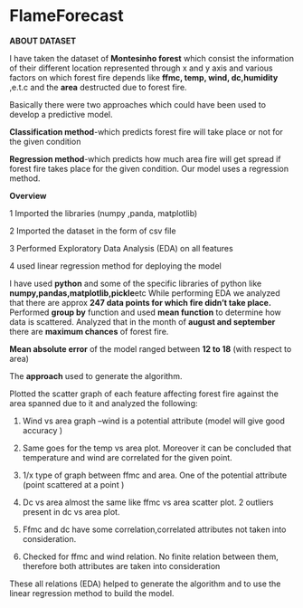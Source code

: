 # FlameForecast
**ABOUT DATASET**

I have taken the dataset of **Montesinho forest** which consist the information of their different location represented through x and y axis and various factors on which forest fire depends like **ffmc, temp, wind, dc,humidity** ,e.t.c and the **area** destructed due to forest fire.

Basically there were two approaches which could have been used to develop a predictive model.

**Classification method**-which predicts forest fire will take place or not for the given condition

**Regression method**-which predicts how much area fire will get spread if forest fire takes place for the given condition.  Our model uses a regression method.

**Overview**

1 Imported the libraries (numpy ,panda, matplotlib)

2 Imported the dataset in the form of csv file

3 Performed Exploratory Data Analysis (EDA) on all features

4 used linear regression method for deploying the model

I have used **python** and some of the specific libraries of python like **numpy,pandas,matplotlib,pickle**etc
While performing EDA we analyzed that there are approx **247 data points for which fire didn’t take place.**
Performed **group by** function and used **mean function** to determine how data is scattered. Analyzed that in the month of **august and september** there are **maximum chances** of forest fire.

**Mean absolute error** of the model ranged between **12 to 18** (with respect to area)

The **approach** used to generate the algorithm.

Plotted the scatter graph of each feature affecting forest fire against the area spanned due to it and analyzed the following:

1. Wind vs area graph –wind is a potential attribute (model will give good accuracy ) 

2. Same goes for the temp vs area plot. Moreover it can be concluded that temperature and wind are correlated for the given point.

3. 1/x type of graph between ffmc and area. One of the potential attribute (point scattered at a point )

4. Dc vs area almost the same like ffmc vs area scatter plot. 2 outliers present in dc vs area plot.

5. Ffmc and dc have some correlation,correlated attributes not taken into consideration.

6. Checked for ffmc and wind relation. No finite relation between them, therefore both attributes are taken into consideration 

These all relations (EDA) helped to generate the algorithm and to use the linear regression method to build the model.
